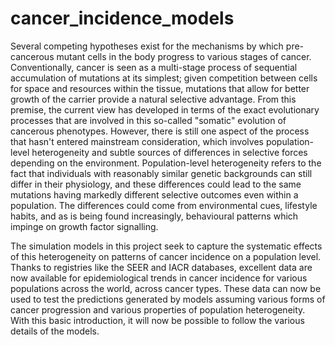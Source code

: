 # cancer_incidence_models
Several competing hypotheses exist for the mechanisms by which pre-cancerous mutant cells in the body progress to various stages of cancer.
Conventionally, cancer is seen as a multi-stage process of sequential accumulation of mutations at its simplest; given competition between cells for space and resources within the tissue, mutations that allow for better growth of the carrier provide a natural selective advantage. From this premise, the current view has developed in terms of the exact evolutionary processes that are involved in this so-called "somatic" evolution of cancerous phenotypes. However, there is still one aspect of the process that hasn't entered mainstream consideration, which involves population-level heterogeneity and subtle sources of differences in selective forces depending on the environment.
Population-level heterogeneity refers to the fact that individuals with reasonably similar genetic backgrounds can still differ in their physiology, and these differences could lead to the same mutations having markedly different selective outcomes even within a population. The differences could come from environmental cues, lifestyle habits, and as is being found increasingly, behavioural patterns which impinge on growth factor signalling.

The simulation models in this project seek to capture the systematic effects of this heterogeneity on patterns of cancer incidence on a population level. Thanks to registries like the SEER and IACR databases, excellent data are now available for epidemiological trends in cancer incidence for various populations across the world, across cancer types. These data can now be used to test the predictions generated by models assuming various forms of cancer progression and various properties of population heterogeneity. With this basic introduction, it will now be possible to follow the various details of the models.
